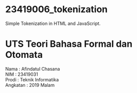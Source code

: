 # 23419006_tokenization
Simple Tokenization in HTML and JavaScript.

# UTS Teori Bahasa Formal dan Otomata

Nama      : Afindatul Chasana</br>
NIM       : 23419031</br>
Prodi     : Teknik Informatika</br>
Angkatan  : 2019 Malam</br>
